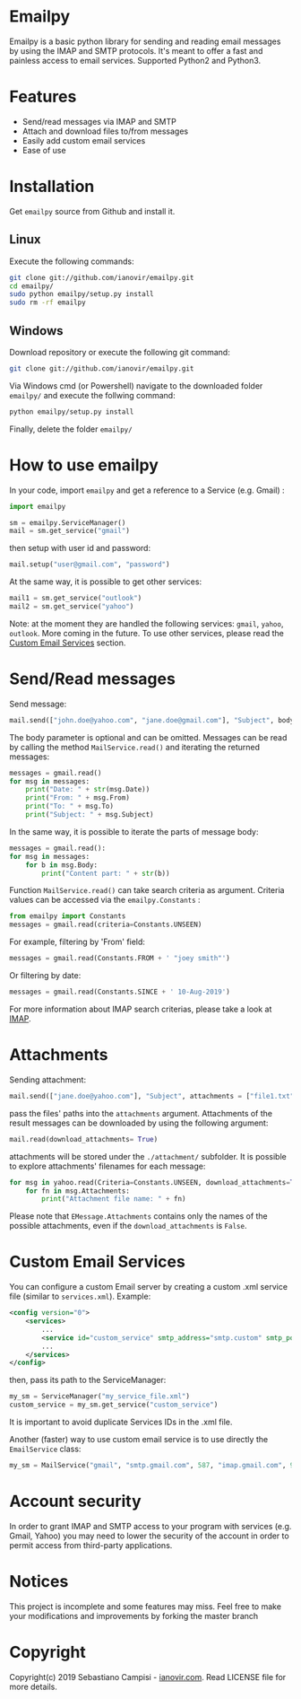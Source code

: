 Emailpy
=======

Emailpy is a basic python library for sending and reading email messages by using the IMAP and SMTP protocols. It's meant to offer a fast and painless access to email services. Supported Python2 and Python3.

# Features
* Send/read messages via IMAP and SMTP   
* Attach and download files to/from messages
* Easily add custom email services
* Ease of use

# Installation
Get `emailpy` source from Github and install it.

## Linux
Execute the following commands:
```sh
git clone git://github.com/ianovir/emailpy.git
cd emailpy/
sudo python emailpy/setup.py install
sudo rm -rf emailpy
```   
## Windows
Download repository or execute the following git command:
```sh
git clone git://github.com/ianovir/emailpy.git
```
Via Windows cmd (or Powershell) navigate to the downloaded folder `emailpy/` and execute the follwing command:
```sh
python emailpy/setup.py install
```   
Finally, delete the folder `emailpy/`
   
   
# How to use emailpy   
In your code, import `emailpy` and get a reference to a Service (e.g. Gmail) :
```python
import emailpy

sm = emailpy.ServiceManager()
mail = sm.get_service("gmail")
```
then setup with user id and password:
```python
mail.setup("user@gmail.com", "password")
```
At the same way, it is possible to get other services:
```python
mail1 = sm.get_service("outlook")
mail2 = sm.get_service("yahoo")
```
Note: at the moment they are handled the following services: `gmail`, `yahoo`, `outlook`. More coming in the future.
To use other services, please read the [Custom Email Services](#custom-email-services) section.

# Send/Read messages

Send message:
```python
mail.send(["john.doe@yahoo.com", "jane.doe@gmail.com"], "Subject", body="Message body" )
```
The body parameter is optional and can be omitted.
Messages can be read by calling the method `MailService.read()` and iterating the returned messages:
```python
messages = gmail.read()
for msg in messages:
    print("Date: " + str(msg.Date))
    print("From: " + msg.From)
    print("To: " + msg.To)
    print("Subject: " + msg.Subject)
```

In the same way, it is possible to iterate the parts of message body:
```python
messages = gmail.read():
for msg in messages:
    for b in msg.Body:
        print("Content part: " + str(b))
```

Function `MailService.read()` can take search criteria as argument. Criteria values can be accessed via the `emailpy.Constants` :
```python
from emailpy import Constants
messages = gmail.read(criteria=Constants.UNSEEN)
```
For example, filtering by 'From' field:
```python
messages = gmail.read(Constants.FROM + ' "joey smith"')
```
Or filtering by date:
```python
messages = gmail.read(Constants.SINCE + ' 10-Aug-2019')
```

For more information about IMAP search criterias, please take a look at [IMAP](https://tools.ietf.org/html/rfc3501).

# Attachments

Sending attachment:
```python
mail.send(["jane.doe@yahoo.com"], "Subject", attachments = ["file1.txt", "file2.bat"] )
```
pass the files' paths into the `attachments` argument.
Attachments of the result messages can be downloaded by using the following argument:
```python
mail.read(download_attachments= True)
```
attachments will be stored under the `./attachment/` subfolder.
It is possible to explore attachments' filenames for each message: 
```python
for msg in yahoo.read(Criteria=Constants.UNSEEN, download_attachments=True):
    for fn in msg.Attachments:
        print("Attachment file name: " + fn)
```
Please note that `EMessage.Attachments` contains only the names of the possible attachments, even if the `download_attachments` is ```False```.

# Custom Email Services

You can configure a custom Email server by creating a custom .xml service file (similar to `services.xml`).
Example:
```xml
<config version="0">
    <services>
        ...
        <service id="custom_service" smtp_address="smtp.custom" smtp_port="123" imap_address="imap.custom" imap_port="321" />
        ...
    </services>
</config>
```
then, pass its path to the ServiceManager:
```python
my_sm = ServiceManager("my_service_file.xml")
custom_service = my_sm.get_service("custom_service")
```
It is important to avoid duplicate Services IDs in the .xml file.

Another (faster) way to use custom email service is to use directly the `EmailService` class:
```python
my_sm = MailService("gmail", "smtp.gmail.com", 587, "imap.gmail.com", 993)
```

# Account security
In order to grant IMAP and SMTP access to your program with services (e.g. Gmail, Yahoo) you may need to lower the security of the account in order to permit access from third-party applications.

# Notices
This project is incomplete and some features may miss. Feel free to make your modifications and improvements by forking the master branch

# Copyright
Copyright(c) 2019 Sebastiano Campisi - [ianovir.com](https://ianovir.com). 
Read LICENSE file for more details.


